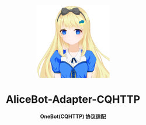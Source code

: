 <div align="center">
  <a href="https://docs.alicebot.dev/"><img src="https://raw.githubusercontent.com/AliceBotProject/alicebot/main/docs/public/logo.png" width="200" height="200" alt="logo"></a>

# AliceBot-Adapter-CQHTTP

**OneBot(CQHTTP) 协议适配**

</div>
